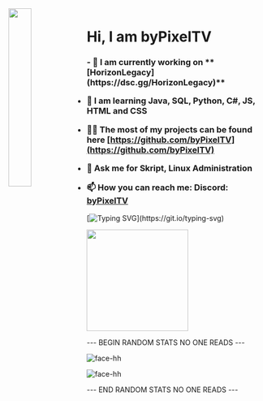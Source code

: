 <img align='left' src='https://cdn.discordapp.com/attachments/959477385626026024/975700403792515122/profile-first-issue-dark.png' width='30%'/> 

<h1 align="left">Hi, I am byPixelTV</h1>

<h3 align="left">
  - 🔭 I am currently working on **[HorizonLegacy](https://dsc.gg/HorizonLegacy)** 

  - 🌱 I am learning **Java, SQL, Python, C#, JS, HTML and CSS**

  - 👨‍💻 The most of my projects can be found here **[https://github.com/byPixelTV](https://github.com/byPixelTV)**

  - 💬 Ask me for **Skript, Linux Administration**

  - 📫 How you can reach me: **Discord: [byPixelTV](https://discord.com/users/918149623133143061)**
</h3>

[![Typing SVG](https://readme-typing-svg.herokuapp.com?size=30&lines=Touch+some+grass.)](https://git.io/typing-svg)

<img src="https://upload.wikimedia.org/wikipedia/commons/thumb/1/1d/No_image.svg/2048px-No_image.svg.png" width="200"/>

--- BEGIN RANDOM STATS NO ONE READS ---

![face-hh](https://github-readme-stats.vercel.app/api?username=byPixelTV&show_icons=true&theme=tokyonight&hide=["issues"])

![face-hh](https://github-readme-stats.vercel.app/api/top-langs?username=byPixelTV&show_icons=true&theme=tokyonight&layout=compact)

--- END RANDOM STATS NO ONE READS ---
